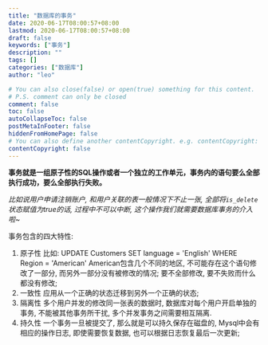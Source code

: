 ```yaml
---
title: "数据库的事务"
date: 2020-06-17T08:00:57+08:00
lastmod: 2020-06-17T08:00:57+08:00
draft: false
keywords: ["事务"]
description: ""
tags: []
categories: ["数据库"]
author: "leo"

# You can also close(false) or open(true) something for this content.
# P.S. comment can only be closed
comment: false
toc: false
autoCollapseToc: false
postMetaInFooter: false
hiddenFromHomePage: false
# You can also define another contentCopyright. e.g. contentCopyright: "This is another copyright."
contentCopyright: false
---
```

<!--more-->

**事务就是一组原子性的SQL操作或者一个独立的工作单元，事务内的语句要么全部执行成功，要么全部执行失败。**

*比如说用户申请注销账户, 和用户关联的表一般情况下不止一张, 全部将`is_delete`状态赋值为true的话, 过程中不可以中断, 这个操作我们就需要数据库事务的介入啦~*

事务包含的四大特性:

1. 原子性
比如: UPDATE Customers SET language = 'English' WHERE Region = 'American' 
American包含几个不同的地区, 不可能存在这个语句修改了一部分, 而另外一部分没有被修改的情况; 要不全部修改, 要不失败而什么都没有修改;
2. 一致性
应用从一个正确的状态迁移到另外一个正确的状态;
3. 隔离性
多个用户并发的修改同一张表的数据时, 数据库对每个用户开启单独的事务, 不能被其他事务所干扰, 多个并发事务之间需要相互隔离.
4. 持久性
一个事务一旦被提交了, 那么就是可以持久保存在磁盘的, Mysql中会有相应的操作日志, 即使需要恢复数据, 也可以根据日志恢复最后一次更新;
